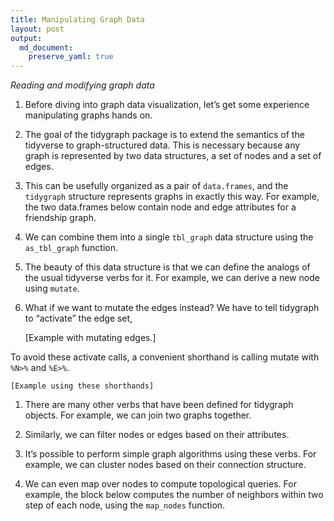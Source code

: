 ```yaml
---
title: Manipulating Graph Data
layout: post
output: 
  md_document:
    preserve_yaml: true
---
```


*Reading and modifying graph data*

1.  Before diving into graph data visualization, let’s get some
    experience manipulating graphs hands on.

2.  The goal of the tidygraph package is to extend the semantics of the
    tidyverse to graph-structured data. This is necessary because any
    graph is represented by two data structures, a set of nodes and a
    set of edges.

3.  This can be usefully organized as a pair of `data.frames`, and the
    `tidygraph` structure represents graphs in exactly this way. For
    example, the two data.frames below contain node and edge attributes
    for a friendship graph.

4.  We can combine them into a single `tbl_graph` data structure using
    the `as_tbl_graph` function.

5.  The beauty of this data structure is that we can define the analogs
    of the usual tidyverse verbs for it. For example, we can derive a
    new node using `mutate`.

6.  What if we want to mutate the edges instead? We have to tell
    tidygraph to “activate” the edge set,

    \[Example with mutating edges.\]

To avoid these activate calls, a convenient shorthand is calling mutate
with `%N>%` and `%E>%`.

    [Example using these shorthands]

1.  There are many other verbs that have been defined for tidygraph
    objects. For example, we can join two graphs together.

2.  Similarly, we can filter nodes or edges based on their attributes.

3.  It’s possible to perform simple graph algorithms using these verbs.
    For example, we can cluster nodes based on their connection
    structure.

4.  We can even map over nodes to compute topological queries. For
    example, the block below computes the number of neighbors within two
    step of each node, using the `map_nodes` function.
